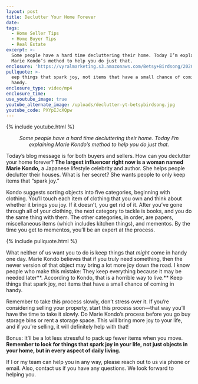```yaml
---
layout: post
title: Declutter Your Home Forever
date:
tags:
  - Home Seller Tips
  - Home Buyer Tips
  - Real Estate
excerpt: >-
  Some people have a hard time decluttering their home. Today I’m explaining
  Marie Kondo’s method to help you do just that.
enclosure: 'https://vyralmarketing.s3.amazonaws.com/Betsy+Birdsong/2020/video+(2).mp4'
pullquote: >-
  eep things that spark joy, not items that have a small chance of coming in
  handy.
enclosure_type: video/mp4
enclosure_time:
use_youtube_image: true
youtube_alternate_image: /uploads/declutter-yt-betsybirdsong.jpg
youtube_code: PXYpIJcXQpw
---
```


{% include youtube.html %}

<p style="text-align:center"><em>Some people have a hard time decluttering their home. Today I’m explaining Marie Kondo’s method to help you do just that.</em></p>

Today’s blog message is for both buyers and sellers. How can you declutter your home forever? **The largest influencer right now is a woman named Marie Kondo,** a Japanese lifestyle celebrity and author. She helps people declutter their houses. What is her secret? She wants people to only keep items that “spark joy.”&nbsp;

Kondo suggests sorting objects into five categories, beginning with clothing. You’ll touch each item of clothing that you own and think about whether it brings you joy. If it doesn’t, you get rid of it. After you’ve gone through all of your clothing, the next category to tackle is books, and you do the same thing with them. The other categories, in order, are papers, miscellaneous items (which includes kitchen things), and mementos. By the time you get to mementos, you’ll be an expert at the process.&nbsp;

{% include pullquote.html %}

What neither of us want you to do is keep things that *might* come in handy one day. Marie Kondo believes that if you truly need something, then the newer version of that object may bring a lot more joy down the road. I know people who make this mistake: They keep everything because it may be needed later**. According to Kondo, that is a horrible way to live.** Keep things that spark joy, not items that have a small chance of coming in handy.&nbsp;

Remember to take this process slowly, don’t stress over it. If you’re considering selling your property, start this process soon—that way you’ll have the time to take it slowly. Do Marie Kondo’s process before you go buy storage bins or rent a storage space. This will bring more joy to your life, and if you’re selling, it will definitely help with that\!&nbsp;

Bonus: It’ll be a lot less stressful to pack up fewer items when you move. **Remember to look for things that spark joy in your life, not just objects in your home, but in every aspect of daily living.**&nbsp;

If I or my team can help you in any way, please reach out to us via phone or email. Also, contact us if you have any questions. We look forward to helping you.&nbsp;

&nbsp;